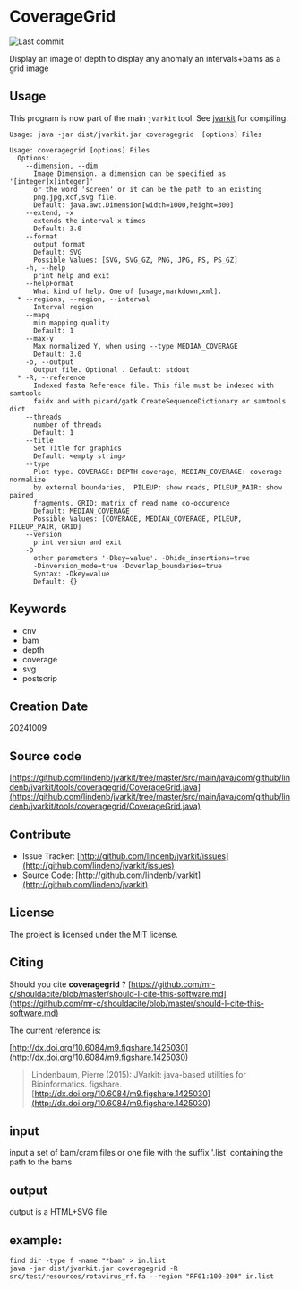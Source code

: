 # CoverageGrid

![Last commit](https://img.shields.io/github/last-commit/lindenb/jvarkit.png)

Display an image of depth to display any anomaly an intervals+bams as a grid image


## Usage


This program is now part of the main `jvarkit` tool. See [jvarkit](JvarkitCentral.md) for compiling.


```
Usage: java -jar dist/jvarkit.jar coveragegrid  [options] Files

Usage: coveragegrid [options] Files
  Options:
    --dimension, --dim
      Image Dimension. a dimension can be specified as '[integer]x[integer]' 
      or the word 'screen' or it can be the path to an existing 
      png,jpg,xcf,svg file.
      Default: java.awt.Dimension[width=1000,height=300]
    --extend, -x
      extends the interval x times
      Default: 3.0
    --format
      output format
      Default: SVG
      Possible Values: [SVG, SVG_GZ, PNG, JPG, PS, PS_GZ]
    -h, --help
      print help and exit
    --helpFormat
      What kind of help. One of [usage,markdown,xml].
  * --regions, --region, --interval
      Interval region
    --mapq
      min mapping quality
      Default: 1
    --max-y
      Max normalized Y, when using --type MEDIAN_COVERAGE
      Default: 3.0
    -o, --output
      Output file. Optional . Default: stdout
  * -R, --reference
      Indexed fasta Reference file. This file must be indexed with samtools 
      faidx and with picard/gatk CreateSequenceDictionary or samtools dict
    --threads
      number of threads
      Default: 1
    --title
      Set Title for graphics
      Default: <empty string>
    --type
      Plot type. COVERAGE: DEPTH coverage, MEDIAN_COVERAGE: coverage normalize 
      by external boundaries,  PILEUP: show reads, PILEUP_PAIR: show paired 
      fragments, GRID: matrix of read name co-occurence
      Default: MEDIAN_COVERAGE
      Possible Values: [COVERAGE, MEDIAN_COVERAGE, PILEUP, PILEUP_PAIR, GRID]
    --version
      print version and exit
    -D
      other parameters '-Dkey=value'. -Dhide_insertions=true 
      -Dinversion_mode=true -Doverlap_boundaries=true
      Syntax: -Dkey=value
      Default: {}

```


## Keywords

 * cnv
 * bam
 * depth
 * coverage
 * svg
 * postscrip



## Creation Date

20241009

## Source code 

[https://github.com/lindenb/jvarkit/tree/master/src/main/java/com/github/lindenb/jvarkit/tools/coveragegrid/CoverageGrid.java](https://github.com/lindenb/jvarkit/tree/master/src/main/java/com/github/lindenb/jvarkit/tools/coveragegrid/CoverageGrid.java)


## Contribute

- Issue Tracker: [http://github.com/lindenb/jvarkit/issues](http://github.com/lindenb/jvarkit/issues)
- Source Code: [http://github.com/lindenb/jvarkit](http://github.com/lindenb/jvarkit)

## License

The project is licensed under the MIT license.

## Citing

Should you cite **coveragegrid** ? [https://github.com/mr-c/shouldacite/blob/master/should-I-cite-this-software.md](https://github.com/mr-c/shouldacite/blob/master/should-I-cite-this-software.md)

The current reference is:

[http://dx.doi.org/10.6084/m9.figshare.1425030](http://dx.doi.org/10.6084/m9.figshare.1425030)

> Lindenbaum, Pierre (2015): JVarkit: java-based utilities for Bioinformatics. figshare.
> [http://dx.doi.org/10.6084/m9.figshare.1425030](http://dx.doi.org/10.6084/m9.figshare.1425030)

## input

input a set of bam/cram files or one file with the suffix '.list' containing the path to the bams

## output

output is a HTML+SVG file

## example:

```
find dir -type f -name "*bam" > in.list 
java -jar dist/jvarkit.jar coveragegrid -R src/test/resources/rotavirus_rf.fa --region "RF01:100-200" in.list
```


